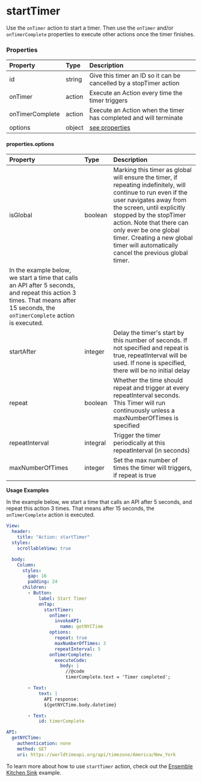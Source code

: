 # startTimer

Use the `onTimer` action to start a timer. Then use the `onTimer` and/or `onTimerComplete` properties to execute other actions once the timer finishes.

### Properties

| Property        | Type   | Description                                                        |
| :-------------- | :----- | :----------------------------------------------------------------- |
| id              | string | Give this timer an ID so it can be cancelled by a stopTimer action |
| onTimer         | action | Execute an Action every time the timer triggers                    |
| onTimerComplete | action | Execute an Action when the timer has completed and will terminate  |
| options         | object | [see properties](#propertiesoptions)                               |

#### properties.options

| Property                                                                                                                                                                        | Type     | Description                                                                                                                                                                                                                                                                                                                                |
| :------------------------------------------------------------------------------------------------------------------------------------------------------------------------------ | :------- | :----------------------------------------------------------------------------------------------------------------------------------------------------------------------------------------------------------------------------------------------------------------------------------------------------------------------------------------- |
| isGlobal                                                                                                                                                                        | boolean  | Marking this timer as global will ensure the timer, if repeating indefinitely, will continue to run even if the user navigates away from the screen, until explicitly stopped by the stopTimer action. Note that there can only ever be one global timer. Creating a new global timer will automatically cancel the previous global timer. |
| In the example below, we start a time that calls an API after 5 seconds, and repeat this action 3 times. That means after 15 seconds, the `onTimerComplete` action is executed. |
| startAfter                                                                                                                                                                      | integer  | Delay the timer's start by this number of seconds. If not specified and repeat is true, repeatInterval will be used. If none is specified, there will be no initial delay                                                                                                                                                                  |
| repeat                                                                                                                                                                          | boolean  | Whether the time should repeat and trigger at every repeatInterval seconds. This Timer will run continuously unless a maxNumberOfTimes is specified                                                                                                                                                                                        |
| repeatInterval                                                                                                                                                                  | integral | Trigger the timer periodically at this repeatInterval (in seconds)                                                                                                                                                                                                                                                                         |
| maxNumberOfTimes                                                                                                                                                                | integer  | Set the max number of times the timer will triggers, if repeat is true                                                                                                                                                                                                                                                                     |

**Usage Examples**

In the example below, we start a time that calls an API after 5 seconds, and repeat this action 3 times. That means after 15 seconds, the `onTimerComplete` action is executed.



```yaml
View:
  header:
    title: "Action: startTimer"
  styles:
    scrollableView: true

  body:
    Column:
      styles:
        gap: 16
        padding: 24
      children:
        - Button:
            label: Start Timer
            onTap:
              startTimer:
                onTimer:
                  invokeAPI:
                    name: getNYCTime
                options:
                  repeat: true
                  maxNumberOfTimes: 3
                  repeatInterval: 5
                onTimerComplete:
                  executeCode:
                    body: |
                      //@code
                      timerComplete.text = 'Timer completed';

        - Text:
            text: |
              API response:
              ${getNYCTime.body.datetime}

        - Text:
            id: timerComplete

API:
  getNYCTime:
    authentication: none
    method: GET
    uri: https://worldtimeapi.org/api/timezone/America/New_York
```



To learn more about how to use `startTimer` action, check out the [Ensemble Kitchen Sink](https://studio.ensembleui.com/app/e24402cb-75e2-404c-866c-29e6c3dd7992/screen/86fba216-4f96-408b-abff-d3ddcfbdcf49) example.
